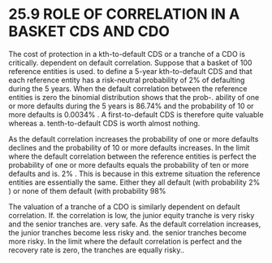 # 25.9  ROLE OF CORRELATION IN A BASKET CDS AND CDO  

The cost of protection in a kth-to-default CDS or a tranche of a CDO is critically. dependent on default correlation. Suppose that a basket of 100 reference entities is used. to define a 5-year kth-to-default CDS and that each reference entity has a risk-neutral probability of $2\%$ of defaulting during the 5 years. When the default correlation between the reference entities is zero the binomial distribution shows that the prob-. ability of one or more defaults during the 5 years is $86.74\%$ and the probability of 10 or more defaults is $0.0034\%$ . A first-to-default CDS is therefore quite valuable whereas a. tenth-to-default CDS is worth almost nothing.  

As the default correlation increases the probability of one or more defaults declines and the probability of 10 or more defaults increases. In the limit where the default correlation between the reference entities is perfect the probability of one or more defaults equals the probability of ten or more defaults and is. $2\%$ . This is because in this extreme situation the reference entities are essentially the same. Either they all default (with probability $2\%$ ) or none of them default (with probability $98\%$  

The valuation of a tranche of a CDO is similarly dependent on default correlation. If. the correlation is low, the junior equity tranche is very risky and the senior tranches are. very safe. As the default correlation increases, the junior tranches become less risky and. the senior tranches become more risky. In the limit where the default correlation is perfect and the recovery rate is zero, the tranches are equally risky..  
